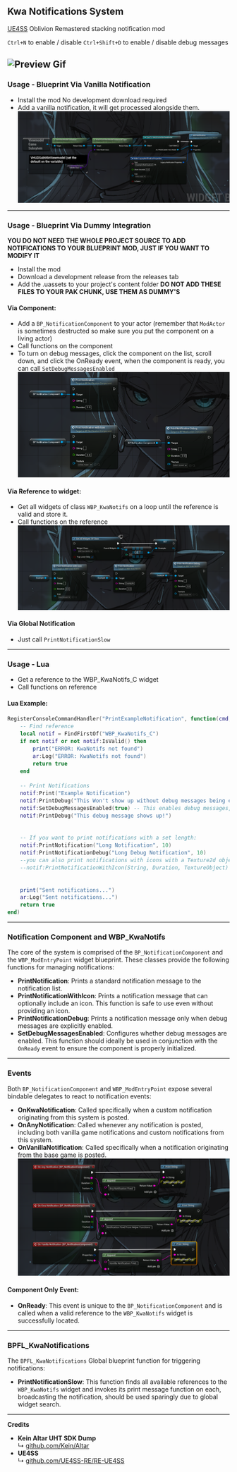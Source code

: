 ## Kwa Notifications System
[UE4SS](https://github.com/UE4SS-RE/RE-UE4SS) Oblivion Remastered stacking notification mod

`Ctrl+N` to enable / disable
`Ctrl+Shift+D` to enable / disable debug messages

![Preview Gif](Docs/KwaNotifs.gif)
---

### Usage - Blueprint Via Vanilla Notification

* Install the mod
No development download required
* Add a vanilla notification, it will get processed alongside them.
![Notification Vanilla Screenshot](Docs/AddNotificationVanilla.png)

---

### Usage - Blueprint Via Dummy Integration

**YOU DO NOT NEED THE WHOLE PROJECT SOURCE TO ADD NOTIFICATIONS TO YOUR BLUEPRINT MOD, JUST IF YOU WANT TO MODIFY IT**

* Install the mod
* Download a development release from the releases tab
* Add the .uassets to your project's content folder **DO NOT ADD THESE FILES TO YOUR PAK CHUNK, USE THEM AS DUMMY'S**

#### Via Component:
* Add a `BP_NotificationComponent` to your actor (remember that `ModActor` is sometimes destructed so make sure you put the component on a living actor)
* Call functions on the component
* To turn on debug messages, click the component on the list, scroll down, and click the OnReady event, when the component is ready, you can call `SetDebugMessagesEnabled`
![Notification Dummy Screenshot](Docs/AddNotificationsComponent.png)


#### Via Reference to widget:
* Get all widgets of class `WBP_KwaNotifs` on a loop until the reference is valid and store it.
* Call functions on the reference
![Notification Widget Screenshot](Docs/AddNotificationsWidgetReference.png)

#### Via Global Notification
* Just call `PrintNotificationSlow`

---

### Usage - Lua
* Get a reference to the WBP_KwaNotifs_C widget
* Call functions on reference

#### Lua Example:
``` Lua
RegisterConsoleCommandHandler("PrintExampleNotification", function(cmd, params, ar)
    -- Find reference
    local notif = FindFirstOf("WBP_KwaNotifs_C")
    if not notif or not notif:IsValid() then
        print("ERROR: KwaNotifs not found")
        ar:Log("ERROR: KwaNotifs not found")
        return true
    end

    -- Print Notifications
    notif:Print("Example Notification")
    notif:PrintDebug("This Won't show up without debug messages being enabled")
    notif:SetDebugMessagesEnabled(true) -- This enables debug messages, or press ctrl-shift-D
    notif:PrintDebug("This debug message shows up!")


    -- If you want to print notifications with a set length:
    notif:PrintNotification("Long Notification", 10)
    notif:PrintNotificationDebug("Long Debug Notification", 10)
    --you can also print notifications with icons with a Texture2d object reference: 
    --notif:PrintNotificationWithIcon(String, Duration, TextureObject)


    print("Sent notifications...")
    ar:Log("Sent notifications...")
    return true
end)
```

---

### Notification Component and WBP\_KwaNotifs

The core of the system is comprised of the `BP_NotificationComponent` and the `WBP_ModEntryPoint` widget blueprint. These classes provide the following functions for managing notifications:

* **PrintNotification**: Prints a standard notification message to the notification list.
* **PrintNotificationWithIcon**: Prints a notification message that can optionally include an icon. This function is safe to use even without providing an icon.
* **PrintNotificationDebug**: Prints a notification message only when debug messages are explicitly enabled.
* **SetDebugMessagesEnabled**: Configures whether debug messages are enabled. This function should ideally be used in conjunction with the `OnReady` event to ensure the component is properly initialized.

---

### Events


Both `BP_NotificationComponent` and `WBP_ModEntryPoint` expose several bindable delegates to react to notification events:

* **OnKwaNotification**: Called specifically when a custom notification originating from this system is posted.
* **OnAnyNotification**: Called whenever any notification is posted, including both vanilla game notifications and custom notifications from this system.
* **OnVanillaNotification**: Called specifically when a notification originating from the base game is posted.
![Event Screenshot](Docs/Events.png)

#### Component Only Event:

* **OnReady**: This event is unique to the `BP_NotificationComponent` and is called when a valid reference to the `WBP_KwaNotifs` widget is successfully located.

---

### BPFL\_KwaNotifications

The `BPFL_KwaNotifications` Global blueprint function for triggering notifications:

* **PrintNotificationSlow**: This function finds all available references to the `WBP_KwaNotifs` widget and invokes its print message function on each, broadcasting the notification, should be used sparingly due to global widget search.

---

**Credits**  
* **Kein Altar UHT SDK Dump**  
↳ [github.com/Kein/Altar](https://github.com/Kein/Altar)  
* **UE4SS**  
↳ [github.com/UE4SS-RE/RE-UE4SS](https://github.com/UE4SS-RE/RE-UE4SS)  

